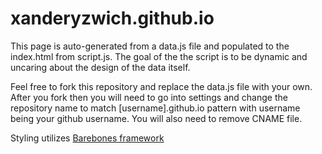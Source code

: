# xanderyzwich.github.io
This page is auto-generated from a data.js file and populated to the index.html from script.js.
The goal of the the script is to be dynamic and uncaring about the design of the data itself.

Feel free to fork this repository and replace the data.js file with your own.  After you fork then you will need to go into settings and change the repository name to match [username].github.io pattern with username being your github username. You will also need to remove CNAME file.

Styling utilizes [Barebones framework](https://acahir.github.io/Barebones/)

